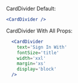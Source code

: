 CardDivider Default:

```jsx
<CardDivider />
```

CardDivider With All Props:
```jsx
  <CardDivider
    text='Sign In With'
    fontSize='title'
    width='xxl'
    margin='xs'
    display='block'
  />
```